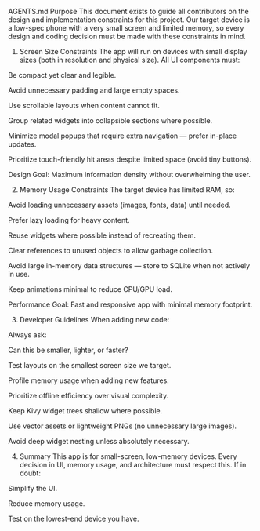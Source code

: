 AGENTS.md
Purpose
This document exists to guide all contributors on the design and implementation constraints for this project.
Our target device is a low-spec phone with a very small screen and limited memory, so every design and coding decision must be made with these constraints in mind.

1. Screen Size Constraints
The app will run on devices with small display sizes (both in resolution and physical size).
All UI components must:

Be compact yet clear and legible.

Avoid unnecessary padding and large empty spaces.

Use scrollable layouts when content cannot fit.

Group related widgets into collapsible sections where possible.

Minimize modal popups that require extra navigation — prefer in-place updates.

Prioritize touch-friendly hit areas despite limited space (avoid tiny buttons).

Design Goal: Maximum information density without overwhelming the user.

2. Memory Usage Constraints
The target device has limited RAM, so:

Avoid loading unnecessary assets (images, fonts, data) until needed.

Prefer lazy loading for heavy content.

Reuse widgets where possible instead of recreating them.

Clear references to unused objects to allow garbage collection.

Avoid large in-memory data structures — store to SQLite when not actively in use.

Keep animations minimal to reduce CPU/GPU load.

Performance Goal: Fast and responsive app with minimal memory footprint.

3. Developer Guidelines
When adding new code:

Always ask:

Can this be smaller, lighter, or faster?

Test layouts on the smallest screen size we target.

Profile memory usage when adding new features.

Prioritize offline efficiency over visual complexity.

Keep Kivy widget trees shallow where possible.

Use vector assets or lightweight PNGs (no unnecessary large images).

Avoid deep widget nesting unless absolutely necessary.

4. Summary
This app is for small-screen, low-memory devices.
Every decision in UI, memory usage, and architecture must respect this.
If in doubt:

Simplify the UI.

Reduce memory usage.

Test on the lowest-end device you have.
